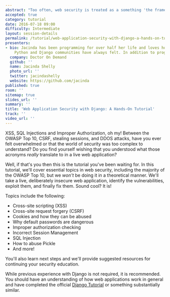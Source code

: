 ```yaml
---
abstract: "Too often, web security is treated as a something 'the framework takes care of.'  Not today! In this tutorial, we will use live Django instances that have some security flaws. We'll find the flaws, see the consequences, and learn how to fix and prevent these in our own applications."
accepted: true
category: tutorial
date: 2016-07-18 09:00
difficulty: Intermediate
layout: session-details
permalink: /tutorial/web-application-security-with-django-a-hands-on-tutorial/
presenters:
- bio: Jacinda has been programming for over half her life and loves how special the
    Python and Django communities have always felt. In addition to programming, Jacinda enjoys spending time with her family, reading and learning new things, traveling the world and sharing stories with others.  She has a passion for making technical topics approachable and understandable.  She currently serves as the CTO at Doctor On Demand, a video-based telemedicine practice.
  company: Doctor On Demand
  github: ''
  name: Jacinda Shelly
  photo_url: ''
  twitter: jacindashelly
  website: https://github.com/jacinda
published: true
room: ''
sitemap: true
slides_url: ''
summary: ''
title: 'Web Application Security with Django: A Hands-On Tutorial'
track: ''
video_url: ''
---
```


XSS, SQL Injections and Improper Authorization, oh my!  Between the OWASP Top 10, CSRF, stealing sessions, and DDOS attacks, have you ever felt overwhelmed or that the world of security was too complex to understand?  Do you find yourself wishing that you understood what those acronyms *really* translate to in a live web application?

Well, if that's you then this is the tutorial you've been waiting for.  In this tutorial, we'll cover essential topics in web security, including the majority of the OWASP Top 10, but we *won't* be doing it in a theoretical manner.  We'll take a live, deliberately insecure web application, identify the vulnerabilities, exploit them, and finally fix them.  Sound cool?  It is!

Topics include the following:

* Cross-site scripting (XSS)
* Cross-site request forgery (CSRF)
* Cookies and how they can be abused
* Why default passwords are dangerous
* Improper authorization checking
* Incorrect Session Management
* SQL Injection
* How to abuse Pickle
* And more!

You'll also learn next steps and we'll provide suggested resources for continuing your security education.

While previous experience with Django is not required, it is recommended.  You should have an understanding of how web applications work in general and have completed the official [Django Tutorial](https://docs.djangoproject.com/en/2.1/intro/tutorial01/) or something substantially similar.